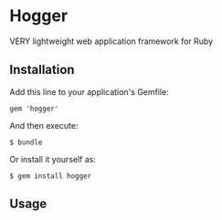 # Hogger

VERY lightweight web application framework for Ruby

## Installation

Add this line to your application's Gemfile:

    gem 'hogger'

And then execute:

    $ bundle

Or install it yourself as:

    $ gem install hogger

## Usage


